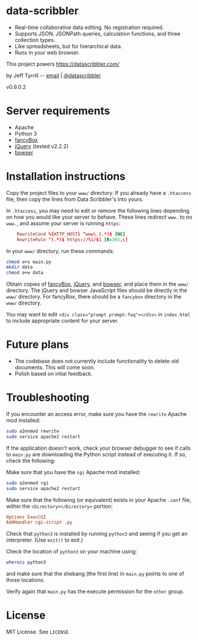 # data-scribbler

- Real-time collaborative data editing. No registration required.
- Supports JSON, JSONPath queries, calculation functions, and three collection types.
- Like spreadsheets, but for hierarchical data.
- Runs in your web browser.

This project powers https://datascribbler.com/

by Jeff Tyrrill -- [email] | [@datascribbler][twitter]

v0.9.0.2

# Server requirements
- Apache
- Python 3
- [fancyBox][fancybox]
- [jQuery][jquery] (tested v2.2.2)
- [bowser]

# Installation instructions

Copy the project files to your `www/` directory. If you already have a `.htaccess` file, then copy the lines from Data Scribbler's into yours.

In `.htaccess`, you may need to edit or remove the following lines depending on how you would like your server to behave. These lines redirect `www.` to no `www.`, and assume your server is running `https`:

```conf
    RewriteCond %{HTTP_HOST} ^www\.(.*)$ [NC]
    RewriteRule ^(.*)$ https://%1/$1 [R=301,L]
```

In your `www/` directory, run these commands:

```sh
chmod o+x main.py
mkdir data
chmod o+w data
```

Obtain copies of [fancyBox][fancybox], [jQuery][jquery], and [bowser], and place them in the `www/` directory. The jQuery and bowser JavaScript files should be directly in the `www/` directory. For fancyBox, there should be a `fancybox` directory in the `www/` directory.

You may want to edit `<div class="prompt prompt-faq"></div>` in `index.html` to include appropriate content for your server.

# Future plans
- The codebase does not currently include functionality to delete old documents. This will come soon.
- Polish based on intial feedback.

# Troubleshooting

If you encounter an access error, make sure you have the `rewrite` Apache mod installed:

```sh
sudo a2enmod rewrite
sudo service apache2 restart
```

If the application doesn't work, check your browser debugger to see if calls to `main.py` are downloading the Python script instead of executing it. If so, check the following:

Make sure that you have the `cgi` Apache mod installed:

```sh
sudo a2enmod cgi
sudo service apache2 restart
```

Make sure that the following (or equivalent) exists in your Apache `.conf` file, within the `<Directory></Directory>` portion:

```conf
Options ExecCGI
AddHandler cgi-script .py
```

Check that `python3` is installed by running `python3` and seeing if you get an interpreter. (Use `exit()` to exit.)

Check the location of `python3` on your machine using:

```sh
whereis python3
```

and make sure that the shebang (the first line) in `main.py` points to one of those locations.

Verify again that `main.py` has the execute permission for the `other` group.

# License

MIT License. See `LICENSE`.

[email]: <mailto:info@datascribbler.com>
[twitter]: <https://twitter.com/datascribbler>
[fancybox]: <http://fancyapps.com/fancybox/>
[jquery]: <https://jquery.com/>
[bowser]: <https://github.com/ded/bowser>
